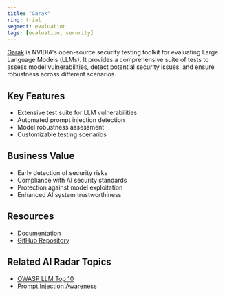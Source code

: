 ```yaml
---
title: "Garak"
ring: trial
segment: evaluation
tags: [evaluation, security]
---
```


[Garak](https://github.com/NVIDIA/garak) is NVIDIA's open-source security testing toolkit for evaluating Large Language Models (LLMs). It provides a comprehensive suite of tests to assess model vulnerabilities, detect potential security issues, and ensure robustness across different scenarios.

## Key Features

- Extensive test suite for LLM vulnerabilities
- Automated prompt injection detection
- Model robustness assessment
- Customizable testing scenarios

## Business Value

- Early detection of security risks
- Compliance with AI security standards
- Protection against model exploitation
- Enhanced AI system trustworthiness


## Resources

- [Documentation](https://docs.garak.ai/garak)
- [GitHub Repository](https://github.com/leondz/garak)

## Related AI Radar Topics

- [OWASP LLM Top 10](/architecture-pattern/owasp_llm_top_10/)
- [Prompt Injection Awareness](/architecture-pattern/prompt_injection_awareness/)
